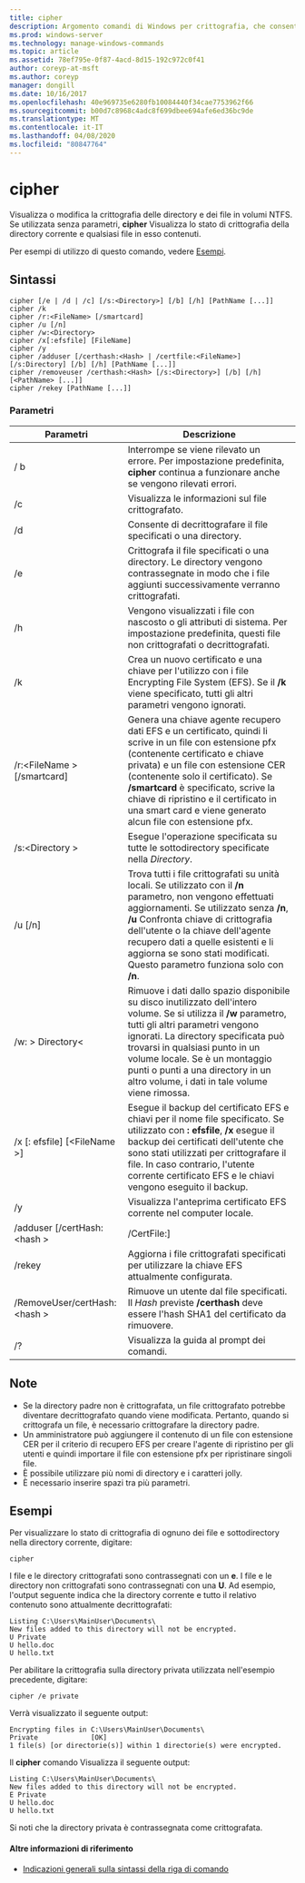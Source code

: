 ```yaml
---
title: cipher
description: Argomento comandi di Windows per crittografia, che consente di visualizzare o modificare la crittografia delle directory e dei file nei volumi NTFS.
ms.prod: windows-server
ms.technology: manage-windows-commands
ms.topic: article
ms.assetid: 78ef795e-0f87-4acd-8d15-192c972c0f41
author: coreyp-at-msft
ms.author: coreyp
manager: dongill
ms.date: 10/16/2017
ms.openlocfilehash: 40e969735e6280fb10084440f34cae7753962f66
ms.sourcegitcommit: b00d7c8968c4adc8f699dbee694afe6ed36bc9de
ms.translationtype: MT
ms.contentlocale: it-IT
ms.lasthandoff: 04/08/2020
ms.locfileid: "80847764"
---
```

# <a name="cipher"></a>cipher

Visualizza o modifica la crittografia delle directory e dei file in volumi NTFS. Se utilizzata senza parametri, **cipher** Visualizza lo stato di crittografia della directory corrente e qualsiasi file in esso contenuti.

Per esempi di utilizzo di questo comando, vedere [Esempi](#BKMK_examples).

## <a name="syntax"></a>Sintassi

```
cipher [/e | /d | /c] [/s:<Directory>] [/b] [/h] [PathName [...]]
cipher /k
cipher /r:<FileName> [/smartcard]
cipher /u [/n]
cipher /w:<Directory>
cipher /x[:efsfile] [FileName]
cipher /y
cipher /adduser [/certhash:<Hash> | /certfile:<FileName>] [/s:Directory] [/b] [/h] [PathName [...]]
cipher /removeuser /certhash:<Hash> [/s:<Directory>] [/b] [/h] [<PathName> [...]]
cipher /rekey [PathName [...]]
```

### <a name="parameters"></a>Parametri

|          Parametri           |                                                                                                                                                   Descrizione                                                                                                                                                    |
|-------------------------------|------------------------------------------------------------------------------------------------------------------------------------------------------------------------------------------------------------------------------------------------------------------------------------------------------------------|
|              / b               |                                                                                                    Interrompe se viene rilevato un errore. Per impostazione predefinita, **cipher** continua a funzionare anche se vengono rilevati errori.                                                                                                    |
|              /c               |                                                                                                                                   Visualizza le informazioni sul file crittografato.                                                                                                                                    |
|              /d               |                                                                                                                                   Consente di decrittografare il file specificati o una directory.                                                                                                                                   |
|              /e               |                                                                                          Crittografa il file specificati o una directory. Le directory vengono contrassegnate in modo che i file aggiunti successivamente verranno crittografati.                                                                                           |
|              /h               |                                                                                                     Vengono visualizzati i file con nascosto o gli attributi di sistema. Per impostazione predefinita, questi file non crittografati o decrittografati.                                                                                                     |
|              /k               |                                                                            Crea un nuovo certificato e una chiave per l'utilizzo con i file Encrypting File System (EFS). Se il **/k** viene specificato, tutti gli altri parametri vengono ignorati.                                                                            |
|  /r:\<FileName > [/smartcard]  |   Genera una chiave agente recupero dati EFS e un certificato, quindi li scrive in un file con estensione pfx (contenente certificato e chiave privata) e un file con estensione CER (contenente solo il certificato). Se **/smartcard** è specificato, scrive la chiave di ripristino e il certificato in una smart card e viene generato alcun file con estensione pfx.   |
|        /s:\<Directory >        |                                                                                                               Esegue l'operazione specificata su tutte le sottodirectory specificate nella *Directory*.                                                                                                               |
|            /u [/n]            |  Trova tutti i file crittografati su unità locali. Se utilizzato con il **/n** parametro, non vengono effettuati aggiornamenti. Se utilizzato senza **/n**, **/u** Confronta chiave di crittografia dell'utente o la chiave dell'agente recupero dati a quelle esistenti e li aggiorna se sono stati modificati. Questo parametro funziona solo con **/n**.  |
|        /w: > Directory\<        | Rimuove i dati dallo spazio disponibile su disco inutilizzato dell'intero volume. Se si utilizza il **/w** parametro, tutti gli altri parametri vengono ignorati. La directory specificata può trovarsi in qualsiasi punto in un volume locale. Se è un montaggio punti o punti a una directory in un altro volume, i dati in tale volume viene rimossa. |
|  /x [: efsfile] [\<FileName >]   |                                 Esegue il backup del certificato EFS e chiavi per il nome file specificato. Se utilizzato con **: efsfile**, **/x** esegue il backup dei certificati dell'utente che sono stati utilizzati per crittografare il file. In caso contrario, l'utente corrente certificato EFS e le chiavi vengono eseguito il backup.                                 |
|              /y               |                                                                                                                      Visualizza l'anteprima certificato EFS corrente nel computer locale.                                                                                                                      |
|  /adduser [/certHash:\<hash >  |                                                                                                                                              /CertFile:<FileName>]                                                                                                                                               |
|            /rekey             |                                                                                                                 Aggiorna i file crittografati specificati per utilizzare la chiave EFS attualmente configurata.                                                                                                                 |
| /RemoveUser/certHash:\<hash > |                                                                                       Rimuove un utente dal file specificati. Il *Hash* previste **/certhash** deve essere l'hash SHA1 del certificato da rimuovere.                                                                                       |
|              /?               |                                                                                                                                       Visualizza la guida al prompt dei comandi.                                                                                                                                       |

## <a name="remarks"></a>Note

-   Se la directory padre non è crittografata, un file crittografato potrebbe diventare decrittografato quando viene modificata. Pertanto, quando si crittografa un file, è necessario crittografare la directory padre.
-   Un amministratore può aggiungere il contenuto di un file con estensione CER per il criterio di recupero EFS per creare l'agente di ripristino per gli utenti e quindi importare il file con estensione pfx per ripristinare singoli file.
-   È possibile utilizzare più nomi di directory e i caratteri jolly.
-   È necessario inserire spazi tra più parametri.

## <a name="examples"></a><a name=BKMK_examples></a>Esempi

Per visualizzare lo stato di crittografia di ognuno dei file e sottodirectory nella directory corrente, digitare:
```
cipher
```
I file e le directory crittografati sono contrassegnati con un **e**. I file e le directory non crittografati sono contrassegnati con una **U**. Ad esempio, l'output seguente indica che la directory corrente e tutto il relativo contenuto sono attualmente decrittografati:
```
Listing C:\Users\MainUser\Documents\
New files added to this directory will not be encrypted.
U Private
U hello.doc
U hello.txt
```
Per abilitare la crittografia sulla directory privata utilizzata nell'esempio precedente, digitare:
```
cipher /e private
```
Verrà visualizzato il seguente output:
```
Encrypting files in C:\Users\MainUser\Documents\
Private             [OK]
1 file(s) [or directorie(s)] within 1 directorie(s) were encrypted.
```
Il **cipher** comando Visualizza il seguente output:
```
Listing C:\Users\MainUser\Documents\
New files added to this directory will not be encrypted.
E Private
U hello.doc
U hello.txt
```
Si noti che la directory privata è contrassegnata come crittografata.

#### <a name="additional-references"></a>Altre informazioni di riferimento

- [Indicazioni generali sulla sintassi della riga di comando](command-line-syntax-key.md)